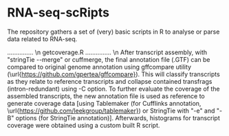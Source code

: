 # RNA-seq-scRipts
The repository gathers a set of (very) basic scripts in R to analyse or parse data related to RNA-seq. 


............... \n
getcoverage.R
............... \n
After transcript assembly, with "stringTie --merge" or cuffmerge, the final annotation file (.GTF) can be compared to original genome annotation using gffcompare utility (\url{https://github.com/gpertea/gffcompare}). This will classify transcripts as they relate to reference transcripts and collapse contained transfrags (intron-redundant) using -C option. To further evaluate the coverage of the assembled transcripts, the new annotation file is used as reference to generate coverage data [using Tablemaker (for Cufflinks annotation, \url{https://github.com/leekgroup/tablemaker}) or StringTie with "-e" and "-B" options (for StringTie annotation)]. Afterwards, histograms for transcript coverage were obtained using a custom built R script.
